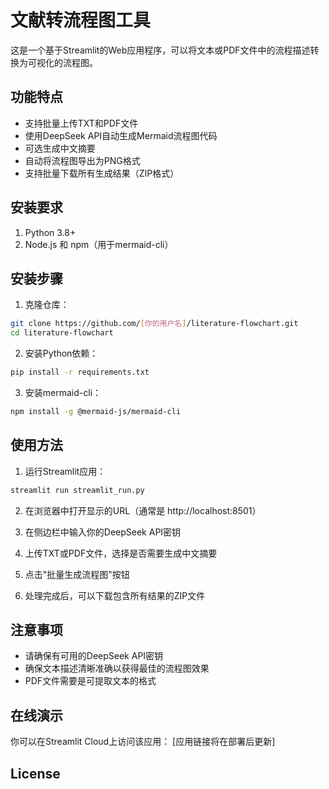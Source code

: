 # 文献转流程图工具

这是一个基于Streamlit的Web应用程序，可以将文本或PDF文件中的流程描述转换为可视化的流程图。

## 功能特点

- 支持批量上传TXT和PDF文件
- 使用DeepSeek API自动生成Mermaid流程图代码
- 可选生成中文摘要
- 自动将流程图导出为PNG格式
- 支持批量下载所有生成结果（ZIP格式）

## 安装要求

1. Python 3.8+
2. Node.js 和 npm（用于mermaid-cli）

## 安装步骤

1. 克隆仓库：

```bash
git clone https://github.com/[你的用户名]/literature-flowchart.git
cd literature-flowchart
```

2. 安装Python依赖：

```bash
pip install -r requirements.txt
```

3. 安装mermaid-cli：

```bash
npm install -g @mermaid-js/mermaid-cli
```

## 使用方法

1. 运行Streamlit应用：

```bash
streamlit run streamlit_run.py
```

2. 在浏览器中打开显示的URL（通常是 http://localhost:8501）

3. 在侧边栏中输入你的DeepSeek API密钥

4. 上传TXT或PDF文件，选择是否需要生成中文摘要

5. 点击"批量生成流程图"按钮

6. 处理完成后，可以下载包含所有结果的ZIP文件

## 注意事项

- 请确保有可用的DeepSeek API密钥
- 确保文本描述清晰准确以获得最佳的流程图效果
- PDF文件需要是可提取文本的格式

## 在线演示

你可以在Streamlit Cloud上访问该应用：
[应用链接将在部署后更新]

## License
